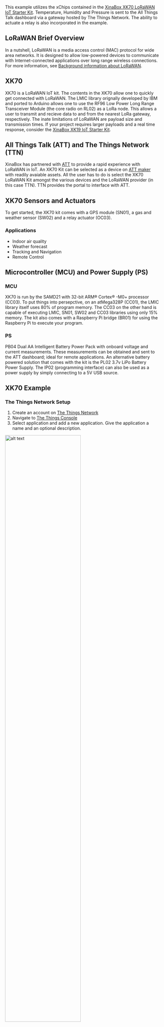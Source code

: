 This example utilizes the xChips contained in the [XinaBox XK70 LoRaWAN IoT Starter Kit](https://xinabox.cc/products/xk70). Temperature, Humidity and Pressure is sent to the All Things Talk dashboard via a gateway hosted by The Things Network. The ability to actuate a relay is also incorporated in the example.

## LoRaWAN Brief Overview

In a nutshell, LoRaWAN is a media access control (MAC) protocol for wide area networks. It is designed to allow low-powered devices to communicate with Internet-connected applications over long range wireless connections. For more information, see [Background information about LoRaWAN](https://www.thethingsnetwork.org/docs/lorawan/).

## XK70

XK70 is a LoRaWAN IoT kit. The contents in the XK70 allow one to quickly get connected with LoRaWAN. The LMIC library orignally developed by IBM and ported to Arduino allows one to use the RF96 Low Power Long Range Transceiver Module (the core radio on RL02) as a LoRa node. This allows a user to transmit and recieve data to and from the nearest LoRa gateway, respectively. The inate limitations of LoRaWAN are payload size and transmission times. If your project requires larger payloads and a real time response, consider the [XinaBox XK19 IoT Starter Kit](https://xinabox.cc/products/xk19).

## All Things Talk (ATT) and The Things Network (TTN)

XinaBox has partnered with [ATT](https://www.allthingstalk.com/) to provide a rapid experience with LoRaWAN in IoT. An XK70 Kit can be selected as a device on [ATT maker](https://maker.allthingstalk.com/) with readily avaiable assets. All the user has to do is select the XK70 LoRaWAN Kit amongst the various devices and the LoRaWAN provider (in this case TTN). TTN provides the portal to interface with ATT. 

## XK70 Sensors and Actuators

To get started, the XK70 kit comes with a GPS module (SN01), a gas and weather sensor (SW02) and a relay actuator (OC03). 

### Applications

* Indoor air quality
* Weather forecast
* Tracking and Navigation
* Remote Control

## Microcontroller (MCU) and Power Supply (PS)

### MCU

XK70 is run by the SAMD21 with 32-bit ARM® Cortex® -M0+ processor (CC03). To put things into persepctive, on an atMega328P (CC01), the LMIC library itself uses 80% of program memory. The CC03 on the other hand is capable of executing LMIC, SN01, SW02 and CC03 libraries using only 15% memory. The kit also comes with a Raspberry Pi bridge (BR01) for using the Raspberry Pi to execute your program.

### PS

PB04 Dual AA Intelligent Battery Power Pack with onboard voltage and current measurements. These measurements can be obtained and sent to the ATT dashboard; ideal for remote applications. An alternative battery powered solution that comes with the kit is the PL02 3.7v LiPo Battery Power Supply. The IP02 (programming interface) can also be used as a power supply by simply connecting to a 5V USB source.

## XK70 Example

### The Things Network Setup

1. Create an account on [The Things Network](https://thethingsnetwork.org)
2. Navigate to [The Things Console](https://console.thethingsnetwork.org)
3. Select application and add a new application. Give the application a name and an optional description.

<img src="https://github.com/xinabox/arduino-LMIC-RL0x/blob/master/extras/ttn1.png" alt="alt text" width="70%" height="auto" align="center">

4. Below the devices heading register a new device. Provide an ID for the device and generate the Device EUI.

<img src="https://github.com/xinabox/arduino-LMIC-RL0x/blob/master/extras/ttn2.png" alt="alt text" width="70%" height="auto" align="center">

5. The keys will be generated similar to the image below. You will require these keys for OKdo.

<img src="https://github.com/xinabox/arduino-LMIC-RL0x/blob/master/extras/ttn3.png" alt="alt text" width="70%" height="auto" align="center">

6. Navigate back to devices and open up the integrations tab. Add the AllThingsTalk Maker intergation.

<img src="https://github.com/xinabox/arduino-LMIC-RL0x/blob/master/extras/ttn4.png" alt="alt text" width="70%" height="auto" align="center">

<img src="https://github.com/xinabox/arduino-LMIC-RL0x/blob/master/extras/ttn5.png" alt="alt text" width="70%" height="auto" align="center">

7. Provide a unique ID and select the default access key and complete the integration. You have now created the integration between OKdo and The Things Network.

<img src="https://github.com/xinabox/arduino-LMIC-RL0x/blob/master/extras/ttn6.png" alt="alt text" width="70%" height="auto" align="center">

### OKdo Setup

1. Create an account on [All Things Talk](https://maker.allthingstalk.com/).

2. You may use your Playground that ATT provides you with.

3. In the Devices menu, add a new device and select Xinabox XK70 LoRa IoT Kit.

<img src="https://github.com/xinabox/arduino-LMIC-RL0x/blob/master/extras/att2.png" alt="alt text" width="70%" height="auto" align="center">

4. Add The Things Network integration.

<img src="https://github.com/xinabox/arduino-LMIC-RL0x/blob/master/extras/att3.png" alt="alt text" width="70%" height="auto" align="center">

5. Provide a name for your device and paste your keys provided by The Things Network into the respective fields. ABP keys will only be generated when you connect to The Things Network. This can be reenetred afterwards by going to *settings > connectivity*.

<img src="https://github.com/xinabox/arduino-LMIC-RL0x/blob/master/extras/att4.png" alt="alt text" width="70%" height="auto" align="center">

6. All assets will be generated automatically.

<img src="https://github.com/xinabox/arduino-LMIC-RL0x/blob/master/extras/att7.png" alt="alt text" width="70%" height="auto" align="center">

7. In the settings enable use ABCL to convert custom binary data. We will be converting all binary data manually paste the attabcl.json contents in the field.

8.  Create a new pinboard to visualize your data and to easily control OC03. You can create a pinboard automatially by selecting the assets.

<img src="https://github.com/xinabox/arduino-LMIC-RL0x/blob/master/extras/att11.png" alt="alt text" width="70%" height="auto" align="center">

That completes the ATT setup.
